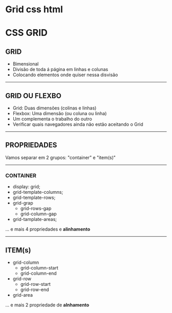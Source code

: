 # Grid css html

# CSS GRID

## GRID

- Bimensional
- Divisão de toda á página em linhas e colunas
- Colocando elementos onde quiser nessa disvisão

---

## GRID OU FLEXBO

- Grid: Duas dimensões (colinas e linhas)
- Flexbox: Uma dimensão (ou coluna ou linha)
- Um complementa o trabalho  do outro
- Verificar quais navegadores ainda não estão aceitando o Grid

---

## PROPRIEDADES

 Vamos separar em 2 grupos:
 "container" e "item(s)"

---

### CONTAINER

- display: grid;
- grid-template-columns;
- grid-template-rows;
- grid-grap
  - grid-rows-gap
  - grid-column-gap
- grid-tamplate-areas;

... e mais 4 propriedades e **alinhamento**

---

## ITEM(s)

- grid-column
     - grid-column-start
     - grid-column-end
- grid-row
   - grid-row-start
   - grid-row-end
- grid-area  


... e mais 2 propriedade de **alnhamento**
